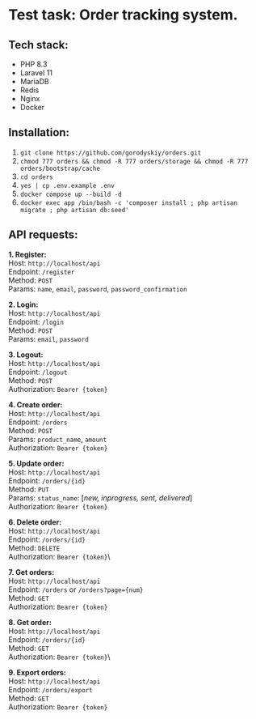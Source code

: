 # Test task: Order tracking system.

## Tech stack:
- PHP 8.3
- Laravel 11
- MariaDB
- Redis
- Nginx
- Docker

## Installation:
1. `git clone https://github.com/gorodyskiy/orders.git`
2. `chmod 777 orders && chmod -R 777 orders/storage && chmod -R 777 orders/bootstrap/cache`
3. `cd orders`
4. `yes | cp .env.example .env`
5. `docker compose up --build -d`
6. `docker exec app /bin/bash -c 'composer install ; php artisan migrate ; php artisan db:seed'`


## API requests:
**1. Register:**\
Host: `http://localhost/api`\
Endpoint: `/register`\
Method: `POST`\
Params: `name`, `email`, `password`, `password_confirmation`

**2. Login:**\
Host: `http://localhost/api`\
Endpoint: `/login`\
Method: `POST`\
Params: `email`, `password`

**3. Logout:**\
Host: `http://localhost/api`\
Endpoint: `/logout`\
Method: `POST`\
Authorization: `Bearer {token}`

**4. Create order:**\
Host: `http://localhost/api`\
Endpoint: `/orders`\
Method: `POST`\
Params: `product_name`, `amount`\
Authorization: `Bearer {token}`

**5. Update order:**\
Host: `http://localhost/api`\
Endpoint: `/orders/{id}`\
Method: `PUT`\
Params: `status_name`: [*new, inprogress, sent, delivered*]\
Authorization: `Bearer {token}`

**6. Delete order:**\
Host: `http://localhost/api`\
Endpoint: `/orders/{id}`\
Method: `DELETE`\
Authorization: `Bearer {token}`\

**7. Get orders:**\
Host: `http://localhost/api`\
Endpoint: `/orders` or `/orders?page={num}`\
Method: `GET`\
Authorization: `Bearer {token}`

**8. Get order:**\
Host: `http://localhost/api`\
Endpoint: `/orders/{id}`\
Method: `GET`\
Authorization: `Bearer {token}`\

**9. Export orders:**\
Host: `http://localhost/api`\
Endpoint: `/orders/export`\
Method: `GET`\
Authorization: `Bearer {token}`
